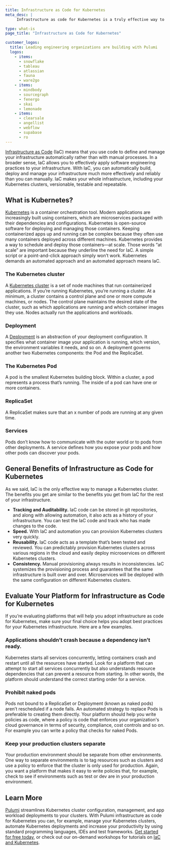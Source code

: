 ```yaml
---
title: Infrastructure as Code for Kubernetes
meta_desc: |
     Infrastructure as code for Kubernetes is a truly effective way to manage your clusters, making them versionable, testable and scalable.

type: what-is
page_title: "Infrastructure as Code for Kubernetes"

customer_logos:
  title: Leading engineering organizations are building with Pulumi
  logos:
    - items:
      - snowflake
      - tableau
      - atlassian
      - fauna
      - ware2go
    - items:
      - mindbody
      - sourcegraph
      - fenergo
      - skai
      - lemonade
    - items:
      - clearsale
      - angellist
      - webflow
      - supabase
      - ro
---
```


[Infrastructure as Code](/what-is/what-is-infrastructure-as-code/) (IaC) means that you use code to define and manage your infrastructure automatically rather than with manual processes. In a broader sense, IaC allows you to effectively apply software engineering practices to your infrastructure. With IaC, you can automatically build, deploy and manage your infrastructure much more effectively and reliably than you can manually. IaC makes your whole infrastructure, including your Kubernetes clusters, versionable, testable and repeatable.

## What is Kubernetes?

[Kubernetes](/blog/kubernetes-fundamentals-part-one/) is a container orchestration tool. Modern applications are increasingly built using containers, which are microservices packaged with their dependencies and configurations. Kubernetes is open-source software for deploying and managing those containers. Keeping containerized apps up and running can be complex because they often use many containers deployed across different machines. Kubernetes provides a way to schedule and deploy those containers—at scale. Those words “at scale” are important because they underline the need for IaC. A simple script or a point-and-click approach simply won’t work. Kubernetes demands an automated approach and an automated approach means IaC.

### The Kubernetes cluster

A [Kubernetes cluster](/blog/kubernetes-fundamentals-part-one#anatomy-of-a-cluster) is a set of node machines that run containerized applications. If you’re running Kubernetes, you’re running a cluster. At a minimum, a cluster contains a control plane and one or more compute machines, or nodes. The control plane maintains the desired state of the cluster, such as which applications are running and which container images they use. Nodes actually run the applications and workloads.

### Deployment

A [Deployment](/blog/kubernetes-fundamentals-part-one#deployment) is an abstraction of your deployment configuration. It specifies what container image your application is running, which version, the environment variables it needs, and so on. A deployment governs another two Kubernetes components: the Pod and the ReplicaSet.

### The Kubernetes Pod

A pod is the smallest Kubernetes building block. Within a cluster, a pod represents a process that’s running. The inside of a pod can have one or more containers.

### ReplicaSet

A ReplicaSet makes sure that an x number of pods are running at any given time.

### Services

Pods don’t know how to communicate with the outer world or to pods from other deployments. A service defines how you expose your pods and how other pods can discover your pods.

## General Benefits of Infrastructure as Code for Kubernetes

As we said, IaC is the only effective way to manage a Kubernetes cluster. The benefits you get are similar to the benefits you get from IaC for the rest of your infrastructure.

- **Tracking and Auditability.** IaC code can be stored in git repositories, and along with allowing automation, it also acts as a history of your infrastructure. You can test the IaC code and track who has made changes to the code.
- **Speed.** With IaC and automation you can provision Kubernetes clusters very quickly.
- **Reusability.** IaC code acts as a template that’s been tested and reviewed. You can predictably provision Kubernetes clusters across various regions in the cloud and easily deploy microservices on different Kubernetes clusters.
- **Consistency.** Manual provisioning always results in inconsistencies. IaC systemizes the provisioning process and guarantees that the same infrastructure is built over and over. Microservices will be deployed with the same configuration on different Kubernetes clusters.

## Evaluate Your Platform for Infrastructure as Code for Kubernetes

If you’re evaluating platforms that will help you adopt infrastructure as code for Kubernetes, make sure your final choice helps you adopt best practices for your Kubernetes infrastructure. Here are a few examples.

### Applications shouldn’t crash because a dependency isn’t ready.

Kubernetes starts all services concurrently, letting containers crash and restart until all the resources have started. Look for a platform that can attempt to start all services concurrently but also understands resource dependencies that can prevent a resource from starting. In other words, the platform should understand the correct starting order for a service.

### Prohibit naked pods

Pods not bound to a ReplicaSet or Deployment (known as naked pods) aren’t rescheduled if a node fails. An automated strategy to replace Pods is preferable to creating them directly. Your platform should help you write policies as code, where a policy is code that enforces your organization's cloud governance in terms of security, compliance, cost controls and so on. For example you can write a policy that checks for naked Pods.

### Keep your production clusters separate

Your production environment should be separate from other environments. One way to separate environments is to tag resources such as clusters and use a policy to enforce that the cluster is only used for production. Again, you want a platform that makes it easy to write policies that, for example, check to see if environments such as test or dev are in your production environment.

## Learn More

[Pulumi](/) streamlines Kubernetes cluster configuration, management, and app workload deployments to your clusters. With Pulumi infrastructure as code for Kubernetes you can, for example, manage your Kubernetes clusters, automate Kubernetes deployments and increase your productivity by using standard programming languages, IDEs and test frameworks. [Get started for free today](/docs/quickstart/), or check out our on-demand workshops for tutorials on [IaC and Kubernetes](/resources/from-zero-to-production-in-kubernetes/).
